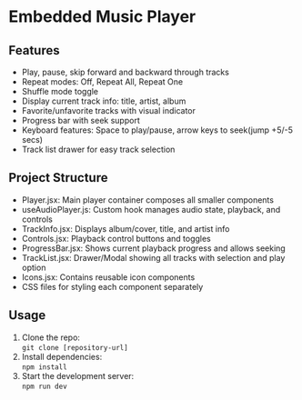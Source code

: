 # Embedded Music Player

## Features

- Play, pause, skip forward and backward through tracks
- Repeat modes: Off, Repeat All, Repeat One
- Shuffle mode toggle
- Display current track info: title, artist, album
- Favorite/unfavorite tracks with visual indicator
- Progress bar with seek support
- Keyboard features: Space to play/pause, arrow keys to seek(jump +5/-5 secs)
- Track list drawer for easy track selection

## Project Structure

- Player.jsx: Main player container composes all smaller components
- useAudioPlayer.js: Custom hook manages audio state, playback, and controls
- TrackInfo.jsx: Displays album/cover, title, and artist info
- Controls.jsx: Playback control buttons and toggles
- ProgressBar.jsx: Shows current playback progress and allows seeking
- TrackList.jsx: Drawer/Modal showing all tracks with selection and play option
- Icons.jsx: Contains reusable icon components
- CSS files for styling each component separately

## Usage

1. Clone the repo:  
   `git clone [repository-url]`
2. Install dependencies:  
   `npm install`
3. Start the development server:  
   `npm run dev`
